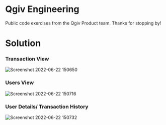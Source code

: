 # Qgiv Engineering

Public code exercises from the Qgiv Product team. Thanks for stopping by!

# Solution
### Transaction View
![Screenshot 2022-06-22 150650](https://user-images.githubusercontent.com/60162255/175117579-6d3c194d-598a-49d3-b6c3-754e3f34fb8c.png)

### Users View
![Screenshot 2022-06-22 150716](https://user-images.githubusercontent.com/60162255/175117618-9e2474ee-a359-40cf-b36f-f93fc4e8414b.png)

### User Details/ Transaction History
![Screenshot 2022-06-22 150732](https://user-images.githubusercontent.com/60162255/175117660-a1ef3289-354b-4d2a-a518-0238d0417f70.png)
